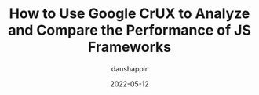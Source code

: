 ---
author: danshappir
date: 2022-05-12
draft: true
permalink: false
publisher: smashingmag
tags:
  - performance
  - metrics
  - javascript
  - frameworks
target_url: https://www.smashingmagazine.com/2022/05/google-crux-analysis-comparison-performance-javascript-frameworks/
title: How to Use Google CrUX to Analyze and Compare the Performance of JS Frameworks
---